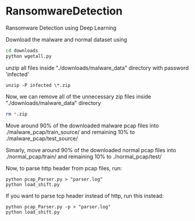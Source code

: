 # RansomwareDetection
Ransomware Detection using Deep Learning


Download the malware and normal dataset using
```bash
cd downloads
python wgetall.py
```

unzip all files inside "./downloads/malware_data" directory with password 'infected'
```
unzip -P infected \*.zip
```

Now, we can remove all of the unnecessary zip files inside "./downloads/malware_data" directory
```bash
rm *.zip
```

Move around 90% of the downloaded malware pcap files into ./malware_pcap/train_source/ and remaining 10% to 
./malware_pcap/test_source/

Simarly, move around 90% of the downloaded normal pcap files into ./normal_pcap/train/ and remaining 10% to 
./normal_pcap/test/


Now, to parse http header from pcap files, run:
```
python pcap_Parser.py > "parser.log" 
python load_shift.py
```
If you want to parse tcp header instead of http, run this instead: 
```
python pcap_Parser.py -p > "parser.log" 
python load_shift.py
```
